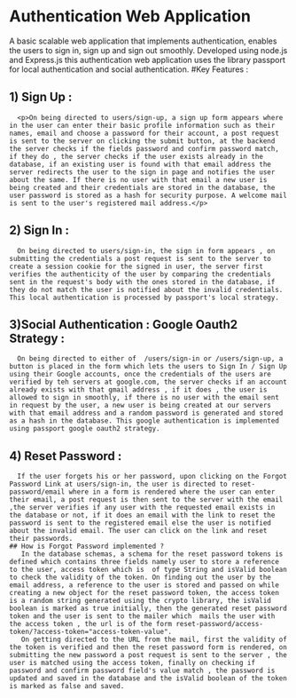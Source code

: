 # Authentication Web Application

A basic scalable web application that implements authentication, enables the users to sign in, sign up and sign out smoothly.
Developed using node.js and Express.js this authentication web application uses the library passport for local authentication and social authentication.
#Key Features :
## 1) Sign Up : 
      <p>On being directed to users/sign-up, a sign up form appears where in the user can enter their basic profile information such as their names, email and choose a password for their account, a post request is sent to the server on clicking the submit button, at the backend the server checks if the fields password and confirm password match, if they do , the server checks if the user exists already in the database, if an existing user is found with that email address the server redirects the user to the sign in page and notifies the user about the same. If there is no user with that email a new user is being created and their credentials are stored in the database, the user password is stored as a hash for security purpose. A welcome mail is sent to the user's registered mail address.</p>

## 2) Sign In : 
      On being directed to users/sign-in, the sign in form appears , on submitting the credentials a post request is sent to the server to create a session cookie for the signed in user, the server first verifies the authenticity of the user by comparing the credentials sent in the request's body with the ones stored in the database, if they do not match the user is notified about the invalid credentials. This local authentication is processed by passport's local strategy. 

## 3)Social Authentication : Google Oauth2 Strategy :
      On being directed to either of  /users/sign-in or /users/sign-up, a button is placed in the form which lets the users to Sign In / Sign Up using their Google accounts, once the credentials of the users are verified by teh servers at google.com, the server checks if an account already exists with that gmail address , if it does , the user is allowed to sign in smoothly, if there is no user with the email sent in request by the user, a new user is being created at our servers with that email address and a random password is generated and stored as a hash in the database. This google authentication is implemented using passport google oauth2 strategy.
      
## 4) Reset Password :
      If the user forgets his or her password, upon clicking on the Forgot Password Link at users/sign-in, the user is directed to reset-password/email where in a form is rendered where the user can enter their email, a post request is then sent to the server with the email ,the server verifies if any user with the requested email exists in the database or not, if it does an email with the link to reset the password is sent to the registered email else the user is notified about the invalid email. The user can click on the link and reset their passwords. 
    ## How is Forgot Password implemented ?
       In the database schemas, a schema for the reset password tokens is defined which contains three fields namely user to store a reference to the user, access token which is  of type String and isValid boolean to check the validity of the token. On finding out the user by the email address, a reference to the user is stored and passed on while creating a new object for the reset password token, the access token is a random string generated using the crypto library, the isValid boolean is marked as true initially, then the generated reset password token and the user is sent to the mailer which  mails the user with the access token , the url is of the form reset-password/access-token/?access-token="access-token-value".
       On getting directed to the URL from the mail, first the validity of the token is verified and then the reset password form is rendered, on submitting the new password a post request is sent to the server , the user is matched using the access token, finally on checking if password and confirm password field's value match , the password is updated and saved in the database and the isValid boolean of the token is marked as false and saved.
